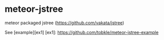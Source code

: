 meteor-jstree
=============

meteor packaged jstree (https://github.com/vakata/jstree)

See [example][ex1]
[ex1]: https://github.com/tobkle/meteor-jstree-example